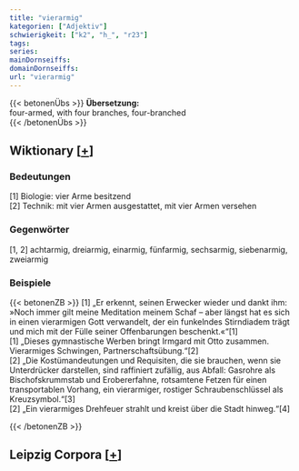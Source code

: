 ```yaml
---
title: "vierarmig"
kategorien: ["Adjektiv"]
schwierigkeit: ["k2", "h_", "r23"]
tags:
series:
mainDornseiffs:
domainDornseiffs:
url: "vierarmig"
---
```


{{< betonenÜbs >}}
**Übersetzung:**  
four-armed, with four branches, four-branched  
{{< /betonenÜbs >}}

## Wiktionary [[+](https://de.wiktionary.org/wiki/vierarmig)]

### Bedeutungen
[1] Biologie: vier Arme besitzend  
[2] Technik: mit vier Armen ausgestattet, mit vier Armen versehen  

### Gegenwörter
[1, 2] achtarmig, dreiarmig, einarmig,  fünfarmig, sechsarmig, siebenarmig, zweiarmig  

### Beispiele
{{< betonenZB >}}
[1] „Er erkennt, seinen Erwecker wieder und dankt ihm: »Noch immer gilt meine Meditation meinem Schaf – aber längst hat es sich in einen vierarmigen Gott verwandelt, der ein funkelndes Stirndiadem trägt und mich mit der Fülle seiner Offenbarungen beschenkt.«“[1]  
[1] „Dieses gymnastische Werben bringt Irmgard mit Otto zusammen. Vierarmiges Schwingen, Partnerschaftsübung.“[2]  
[2] „Die Kostümandeutungen und Requisiten, die sie brauchen, wenn sie Unterdrücker darstellen, sind raffiniert zufällig, aus Abfall: Gasrohre als Bischofskrummstab und Erobererfahne, rotsamtene Fetzen für einen transportablen Vorhang, ein vierarmiger, rostiger Schraubenschlüssel als Kreuzsymbol.“[3]  
[2] „Ein vierarmiges Drehfeuer strahlt und kreist über die Stadt hinweg.“[4]  

{{< /betonenZB >}}

## Leipzig Corpora [[+](https://corpora.uni-leipzig.de/en/res?word=vierarmig&corpusId=deu_newscrawl-public_2018)]

